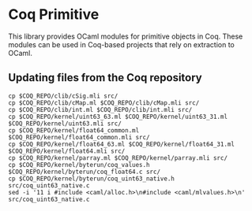 # Coq Primitive

This library provides OCaml modules for primitive objects in Coq.
These modules can be used in Coq-based projects that rely on extraction to OCaml.

## Updating files from the Coq repository

```shell
cp $COQ_REPO/clib/cSig.mli src/
cp $COQ_REPO/clib/cMap.ml $COQ_REPO/clib/cMap.mli src/
cp $COQ_REPO/clib/int.ml $COQ_REPO/clib/int.mli src/
cp $COQ_REPO/kernel/uint63_63.ml $COQ_REPO/kernel/uint63_31.ml $COQ_REPO/kernel/uint63.mli src/
cp $COQ_REPO/kernel/float64_common.ml $COQ_REPO/kernel/float64_common.mli src/
cp $COQ_REPO/kernel/float64_63.ml $COQ_REPO/kernel/float64_31.ml $COQ_REPO/kernel/float64.mli src/
cp $COQ_REPO/kernel/parray.ml $COQ_REPO/kernel/parray.mli src/
cp $COQ_REPO/kernel/byterun/coq_values.h $COQ_REPO/kernel/byterun/coq_float64.c src/
cp $COQ_REPO/kernel/byterun/coq_uint63_native.h src/coq_uint63_native.c
sed -i '11 i #include <caml/alloc.h>\n#include <caml/mlvalues.h>\n' src/coq_uint63_native.c
```
